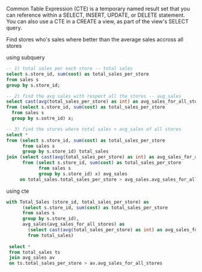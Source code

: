 Common Table Expression (CTE) is a temporary named result set that you can reference within a SELECT, INSERT, UPDATE, or DELETE statement. You can also use a CTE in a CREATE a view, as part of the view's SELECT query.

Find stores who's sales where better than the average sales accross all stores

using subquery
```sql
-- 1) total sales per each store -- total sales
select s.store_id, sum(cost) as total_sales_per_store
from sales s
group by s.store_id;

-- 2) find the avg sales with respect all the stores -- avg_sales
select cast(avg(total_sales_per_store) as int) as avg_sales_for_all_stores
from (select s.store_id, sum(cost) as total_sales_per_store
  from sales s
  group by s.sotre_id) x;

-- 3) find the stores where total sales > avg_sales of all stores
select *
from (select s.store_id, sum(cost) as total_sales_per_store
      from sales s
      group by s.store_id) total_sales
join (select cast(avg(total_sales_per_store) as int) as avg_sales_for_all_store
      from (select s.store_id, sum(cost) as total_sales_per_store
            from sales s
            group by s.store_id) x) avg_sales
     on total_sales.total_sales_per_store > avg_sales.avg_sales_for_all_stores;
```

using cte
```sql
with Total_Sales (store_id, total_sales_per_store) as
      (select s.store_id, sum(cost) as total_sales_per_store
      from sales s
      group by s.store_id), 
      avg_sales(avg_sales_for_all_stores) as
        (select cast(avg(total_sales_per_store) as int) as avg_sales_for_all_stores
        from total_sales)
        
 select *
 from total_sales ts
 join avg_sales av
 on ts.total_sales_per_store > av.avg_sales_for_all_stores
```
